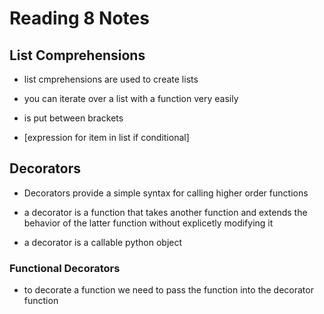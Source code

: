 # Reading 8 Notes

## List Comprehensions

* list cmprehensions are used to create lists

* you can iterate over a list with a function very easily

* is put between brackets

* [expression for item in list if conditional]

## Decorators

* Decorators provide a simple syntax for calling higher order functions

* a decorator is a function that takes another function and extends the behavior of the latter function without explicetly modifying it

* a decorator is a callable python object

### Functional Decorators

* to decorate a function we need to pass the function into the decorator function
